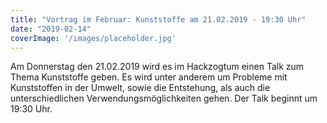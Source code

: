 ```yaml
---
title: "Vortrag im Februar: Kunststoffe am 21.02.2019 - 19:30 Uhr"
date: "2019-02-14"
coverImage: '/images/placeholder.jpg'
---
```


Am Donnerstag den 21.02.2019 wird es im Hackzogtum einen Talk zum Thema Kunststoffe geben. Es wird unter anderem um Probleme mit Kunststoffen in der Umwelt, sowie die Entstehung, als auch die unterschiedlichen Verwendungsmöglichkeiten gehen. Der Talk beginnt um 19:30 Uhr.
